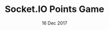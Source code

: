 ---
title: Socket.IO Points Game
description: This is one of my first uses of Socket.io
date: 16 Dec 2017
experience:
  languages: [js]
  libraries: [express,socketio]
  platforms: [nodejs,web]
links:
- title: GitHub
  href: https://github.com/tumble1999/point-collecting
- title: Demo
  href: https://tumble-points-game.herokuapp.com/
---